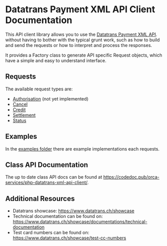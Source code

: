 Datatrans Payment XML API Client Documentation
==============================================

This API client library allows you to use the
[Datatrans Payment XML API](https://www.datatrans.ch/showcase/).
without having to bother with the typical grunt work, such as
how to build and send the requests or how to interpret and process
the responses.

It provides a Factory class to generate API specific Request objects,
which have a simple and easy to understand interface.

Requests
--------

The available request types are:

- [Authorisation](Request/Authorisation.md) (not yet implemented)
- [Cancel](Request/Cancel.md)
- [Credit](Request/Credit.md)
- [Settlement](Request/Settlement.md)
- [Status](Request/Status.md)

Examples
--------

In the [examples folder](../examples/) there are example implementations
each requests.

Class API Documentation
-----------------------

The up to date class API docs can be found at
https://codedoc.pub/orca-services/php-datatrans-xml-api-client/.

Additional Resources
--------------------

- Datatrans showcase:
  https://www.datatrans.ch/showcase
- Technical documentation can be found on:
  https://www.datatrans.ch/showcase/documentations/technical-documentation
- Test card numbers can be found on:
  https://www.datatrans.ch/showcase/test-cc-numbers
